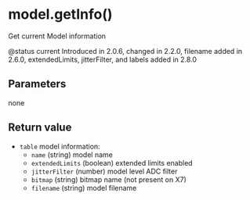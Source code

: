 # model.getInfo()

Get current Model information

@status current Introduced in 2.0.6, changed in 2.2.0, filename added in 2.6.0, extendedLimits, jitterFilter, and labels added in 2.8.0

## Parameters

none

## Return value

* `table` model information:
  * `name` (string) model name
  * `extendedLimits` (boolean) extended limits enabled
  * `jitterFilter` (number) model level ADC filter
  * `bitmap` (string) bitmap name (not present on X7)
  * `filename` (string) model filename
